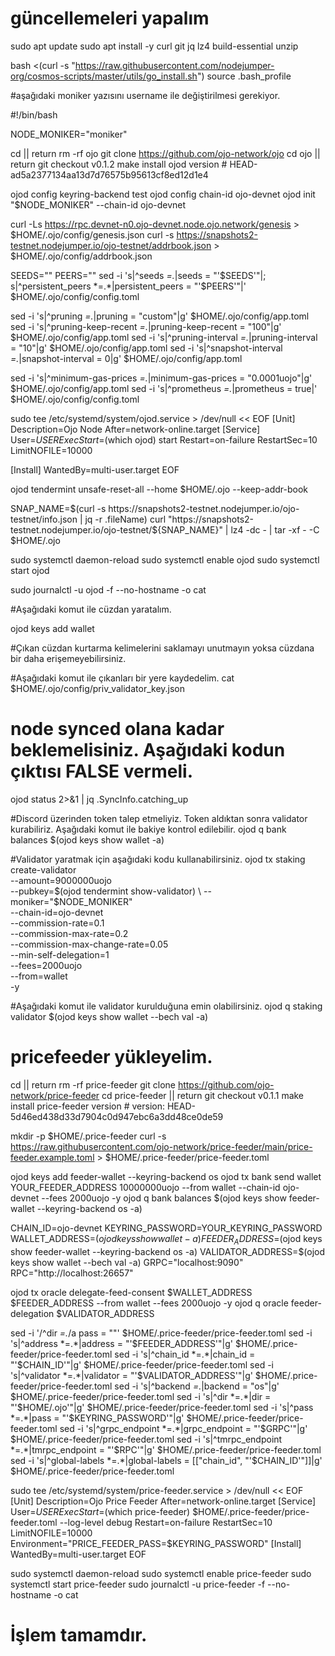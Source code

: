 # güncellemeleri yapalım
sudo apt update
sudo apt install -y curl git jq lz4 build-essential unzip

bash <(curl -s "https://raw.githubusercontent.com/nodejumper-org/cosmos-scripts/master/utils/go_install.sh")
source .bash_profile

#aşağıdaki moniker yazısını username ile değiştirilmesi gerekiyor. 

#!/bin/bash

NODE_MONIKER="moniker"

cd || return
rm -rf ojo
git clone https://github.com/ojo-network/ojo
cd ojo || return
git checkout v0.1.2
make install
ojod version # HEAD-ad5a2377134aa13d7d76575b95613cf8ed12d1e4

ojod config keyring-backend test
ojod config chain-id ojo-devnet
ojod init "$NODE_MONIKER" --chain-id ojo-devnet

curl -Ls https://rpc.devnet-n0.ojo-devnet.node.ojo.network/genesis > $HOME/.ojo/config/genesis.json
curl -s https://snapshots2-testnet.nodejumper.io/ojo-testnet/addrbook.json > $HOME/.ojo/config/addrbook.json

SEEDS=""
PEERS=""
sed -i 's|^seeds *=.*|seeds = "'$SEEDS'"|; s|^persistent_peers *=.*|persistent_peers = "'$PEERS'"|' $HOME/.ojo/config/config.toml

sed -i 's|^pruning *=.*|pruning = "custom"|g' $HOME/.ojo/config/app.toml
sed -i 's|^pruning-keep-recent  *=.*|pruning-keep-recent = "100"|g' $HOME/.ojo/config/app.toml
sed -i 's|^pruning-interval *=.*|pruning-interval = "10"|g' $HOME/.ojo/config/app.toml
sed -i 's|^snapshot-interval *=.*|snapshot-interval = 0|g' $HOME/.ojo/config/app.toml

sed -i 's|^minimum-gas-prices *=.*|minimum-gas-prices = "0.0001uojo"|g' $HOME/.ojo/config/app.toml
sed -i 's|^prometheus *=.*|prometheus = true|' $HOME/.ojo/config/config.toml

sudo tee /etc/systemd/system/ojod.service > /dev/null << EOF
[Unit]
Description=Ojo Node
After=network-online.target
[Service]
User=$USER
ExecStart=$(which ojod) start
Restart=on-failure
RestartSec=10
LimitNOFILE=10000

[Install]
WantedBy=multi-user.target
EOF

ojod tendermint unsafe-reset-all --home $HOME/.ojo --keep-addr-book

SNAP_NAME=$(curl -s https://snapshots2-testnet.nodejumper.io/ojo-testnet/info.json | jq -r .fileName)
curl "https://snapshots2-testnet.nodejumper.io/ojo-testnet/${SNAP_NAME}" | lz4 -dc - | tar -xf - -C $HOME/.ojo

sudo systemctl daemon-reload
sudo systemctl enable ojod
sudo systemctl start ojod

sudo journalctl -u ojod -f --no-hostname -o cat

#Aşağıdaki komut ile cüzdan yaratalım.

ojod keys add wallet

#Çıkan cüzdan kurtarma kelimelerini saklamayı unutmayın yoksa cüzdana bir daha erişemeyebilirsiniz. 

#Aşağıdaki komut ile çıkanları bir yere kaydedelim. 
cat $HOME/.ojo/config/priv_validator_key.json

# node synced olana kadar beklemelisiniz. Aşağıdaki kodun çıktısı FALSE vermeli.
ojod status 2>&1 | jq .SyncInfo.catching_up

#Discord üzerinden token talep etmeliyiz. Token aldıktan sonra validator kurabiliriz. Aşağıdaki komut ile bakiye kontrol edilebilir. 
ojod q bank balances $(ojod keys show wallet -a)

#Validator yaratmak için aşağıdaki kodu kullanabilirsiniz.
ojod tx staking create-validator \
--amount=9000000uojo \
--pubkey=$(ojod tendermint show-validator) \
--moniker="$NODE_MONIKER" \
--chain-id=ojo-devnet \
--commission-rate=0.1 \
--commission-max-rate=0.2 \
--commission-max-change-rate=0.05 \
--min-self-delegation=1 \
--fees=2000uojo \
--from=wallet \
-y

#Aşağıdaki komut ile validator kurulduğuna emin olabilirsiniz. 
ojod q staking validator $(ojod keys show wallet --bech val -a)


# pricefeeder yükleyelim.
cd || return
rm -rf price-feeder
git clone https://github.com/ojo-network/price-feeder
cd price-feeder || return
git checkout v0.1.1
make install
price-feeder version # version: HEAD-5d46ed438d33d7904c0d947ebc6a3dd48ce0de59

mkdir -p $HOME/.price-feeder
curl -s https://raw.githubusercontent.com/ojo-network/price-feeder/main/price-feeder.example.toml > $HOME/.price-feeder/price-feeder.toml

ojod keys add feeder-wallet --keyring-backend os
ojod tx bank send wallet YOUR_FEEDER_ADDRESS 10000000uojo --from wallet --chain-id ojo-devnet --fees 2000uojo -y
ojod q bank balances $(ojod keys show feeder-wallet --keyring-backend os -a)

CHAIN_ID=ojo-devnet
KEYRING_PASSWORD=YOUR_KEYRING_PASSWORD
WALLET_ADDRESS=$(ojod keys show wallet -a)
FEEDER_ADDRESS=$(ojod keys show feeder-wallet --keyring-backend os -a)
VALIDATOR_ADDRESS=$(ojod keys show wallet --bech val -a)
GRPC="localhost:9090"
RPC="http://localhost:26657"

ojod tx oracle delegate-feed-consent $WALLET_ADDRESS $FEEDER_ADDRESS --from wallet --fees 2000uojo -y
ojod q oracle feeder-delegation $VALIDATOR_ADDRESS

sed -i '/^dir *=.*/a pass = ""' $HOME/.price-feeder/price-feeder.toml
sed -i 's|^address *=.*|address = "'$FEEDER_ADDRESS'"|g' $HOME/.price-feeder/price-feeder.toml
sed -i 's|^chain_id *=.*|chain_id = "'$CHAIN_ID'"|g' $HOME/.price-feeder/price-feeder.toml
sed -i 's|^validator *=.*|validator = "'$VALIDATOR_ADDRESS'"|g' $HOME/.price-feeder/price-feeder.toml
sed -i 's|^backend *=.*|backend = "os"|g' $HOME/.price-feeder/price-feeder.toml
sed -i 's|^dir *=.*|dir = "'$HOME/.ojo'"|g' $HOME/.price-feeder/price-feeder.toml
sed -i 's|^pass *=.*|pass = "'$KEYRING_PASSWORD'"|g' $HOME/.price-feeder/price-feeder.toml
sed -i 's|^grpc_endpoint *=.*|grpc_endpoint = "'$GRPC'"|g' $HOME/.price-feeder/price-feeder.toml
sed -i 's|^tmrpc_endpoint *=.*|tmrpc_endpoint = "'$RPC'"|g' $HOME/.price-feeder/price-feeder.toml
sed -i 's|^global-labels *=.*|global-labels = [["chain_id", "'$CHAIN_ID'"]]|g' $HOME/.price-feeder/price-feeder.toml

sudo tee /etc/systemd/system/price-feeder.service > /dev/null << EOF
[Unit]
Description=Ojo Price Feeder
After=network-online.target
[Service]
User=$USER
ExecStart=$(which price-feeder) $HOME/.price-feeder/price-feeder.toml --log-level debug
Restart=on-failure
RestartSec=10
LimitNOFILE=10000
Environment="PRICE_FEEDER_PASS=$KEYRING_PASSWORD"
[Install]
WantedBy=multi-user.target
EOF

sudo systemctl daemon-reload
sudo systemctl enable price-feeder
sudo systemctl start price-feeder
sudo journalctl -u price-feeder -f --no-hostname -o cat


# İşlem tamamdır. 
